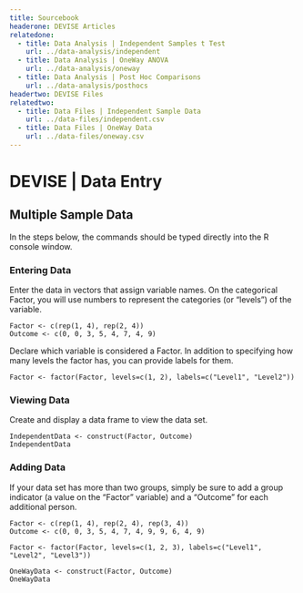```yaml
---
title: Sourcebook
headerone: DEVISE Articles
relatedone:
  - title: Data Analysis | Independent Samples t Test
    url: ../data-analysis/independent
  - title: Data Analysis | OneWay ANOVA
    url: ../data-analysis/oneway
  - title: Data Analysis | Post Hoc Comparisons
    url: ../data-analysis/posthocs
headertwo: DEVISE Files
relatedtwo:
  - title: Data Files | Independent Sample Data
    url: ../data-files/independent.csv
  - title: Data Files | OneWay Data
    url: ../data-files/oneway.csv
---
```


# DEVISE | Data Entry

## Multiple Sample Data

In the steps below, the commands should be typed directly into the R console window.

### Entering Data

Enter the data in vectors that assign variable names. On the categorical Factor, you will use numbers to represent the categories (or “levels”) of the variable.

```{r}
Factor <- c(rep(1, 4), rep(2, 4))
Outcome <- c(0, 0, 3, 5, 4, 7, 4, 9)
```

Declare which variable is considered a Factor. In addition to specifying how many levels the factor has, you can provide labels for them.

```{r}
Factor <- factor(Factor, levels=c(1, 2), labels=c("Level1", "Level2"))
```

### Viewing Data

Create and display a data frame to view the data set.

```{r}
IndependentData <- construct(Factor, Outcome)
IndependentData
```

### Adding Data

If your data set has more than two groups, simply be sure to add a group indicator (a value on the “Factor” variable) and a “Outcome” for each additional person.

```{r}
Factor <- c(rep(1, 4), rep(2, 4), rep(3, 4))
Outcome <- c(0, 0, 3, 5, 4, 7, 4, 9, 9, 6, 4, 9)
```

```{r}
Factor <- factor(Factor, levels=c(1, 2, 3), labels=c("Level1", "Level2", "Level3"))
```

```{r}
OneWayData <- construct(Factor, Outcome)
OneWayData
```
